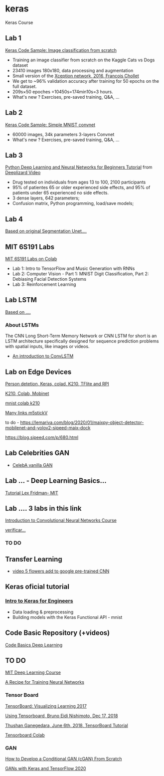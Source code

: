 # keras
Keras Course

## Lab 1 
[Keras Code Sample: Image classification from scratch](https://colab.research.google.com/drive/1MrVHG5B0xJB83G4hz8fSfgBCn7PwHAoh?usp=sharing)
* Training an image classifier from scratch on the Kaggle Cats vs Dogs dataset
* 23410 images 180x180, data processing and augmentation
* Small version of the [Xception network, 2016, Francois Chollet](https://arxiv.org/abs/1610.02357)
* We get to ~96% validation accuracy after training for 50 epochs on the full dataset.
* 209s×50 epoches =10450s=174min10s=3 hours.
* What's new ? Exercises, pre-saved training, Q&A, ...

## Lab 2
[Keras Code Sample: Simple MNIST convnet](https://colab.research.google.com/drive/1Fc346uyjXi0DBgFbSGeanE81htQ0QZ65?usp=sharing)
* 60000 images, 34k parameters 3-layers Convnet
* What's new ? Exercises, pre-saved training, Q&A, ...

## Lab 3
[Python Deep Learning and Neural Networks for Beginners Tutorial](https://colab.research.google.com/drive/1OdD34nvfzGAUjWvIpUh3XPULJ2eeyQSS?usp=sharing) from [Deeplizard Video](https://www.youtube.com/watch?v=qFJeN9V1ZsI&t=1393s)

 * Drug tested on individuals from ages 13 to 100, 2100 participants
 * 95% of patientes 65 or older experienced side effects, and 95% of patients under 65 experienced no side effects.
 * 3 dense layers, 642 parameters;
 * Confusion matrix, Python programming, load/save models;

## Lab 4
[Based on original Segmentation Unet....](https://colab.research.google.com/drive/1a58_AAts5GetXDl6ojXYXTe6usIbTMUf?usp=sharing)

## MIT 6S191 Labs

[MIT 6S191 Labs on Colab](https://github.com/aamini/introtodeeplearning)
* Lab 1: Intro to TensorFlow and Music Generation with RNNs
* Lab 2: Computer Vision - Part 1: MNIST Digit Classification, Part 2: Debiasing Facial Detection Systems
* Lab 3: Reinforcement Learning

## Lab  LSTM
[Based on ....](https://colab.research.google.com/drive/1jUKFWiUJ4T9e-2MOk9WfCvAvKlVjrVje?usp=sharing)

### About LSTMs
The CNN Long Short-Term Memory Network or CNN LSTM for short is an LSTM architecture specifically designed for sequence prediction problems with spatial inputs, like images or videos.
* [An introduction to ConvLSTM](https://medium.com/neuronio/an-introduction-to-convlstm-55c9025563a7)


## Lab on Edge Devices

[Person detetion, Keras, colad, K210, TFlite and RPI](https://www.seeedstudio.com/blog/2020/04/25/axelerate-keras-based-framework-for-ai-on-the-edge/)

[K210, Colab, Mobinet](https://colab.research.google.com/drive/1mirG8BSoB3k87mh-qyY3-8-ZXj0XB6h6)

[mnist colab k210](https://colab.research.google.com/github/ashitani/jupyter_examples/blob/master/mnist_keras_maixpy_colab.ipynb)

[Many links m5stickV](https://github.com/elloza/awesome-k210)

to do - https://lemariva.com/blog/2020/01/maixpy-object-detector-mobilenet-and-yolov2-sipeed-maix-dock

https://blog.sipeed.com/p/680.html

## Lab Celebrities GAN
* [CelebA vanilla GAN](https://colab.research.google.com/drive/1f3GOVrhwBrtltnwKrafzaKL3fKtIKqgb?usp=sharing)

## Lab ... - Deep Learning Basics...

[Tutorial Lex Fridman- MIT](https://colab.research.google.com/github/lexfridman/mit-deep-learning/blob/master/tutorial_deep_learning_basics/deep_learning_basics.ipynb)

## Lab .... 3 labs in this link
[Introduction to Convolutional Neural Networks Course](http://www.thoughtsymmetry.com/CNN-course-code/)

[verificar...](https://thedatafrog.com/en/articles/deep-learning-keras/)

### TO DO

## Transfer Learning

* [video 5 flowers add to google pre-trained CNN](https://www.youtube.com/watch?v=LsdxvjLWkIY)

## Keras oficial tutorial 

### [Intro to Keras for Engineers](https://colab.research.google.com/drive/1lWUGZarlbORaHYUZlF9muCgpPl8pEvve#scrollTo=zKWZuVtoZRKZ)
 * Data loading & preprocessing
 * Building models with the Keras Functional API - mnist
 

## Code Basic Repository (+videos)

[Code Basics Deep Learning](https://github.com/codebasics/py/tree/master/DeepLearningML)




## TO DO

[MIT Deep Learning Course](http://introtodeeplearning.com/)


[A Recipe for Training Neural Networks](http://karpathy.github.io/2019/04/25/recipe/)

### Tensor Board

[TensorBoard: Visualizing Learning 2017](https://towardsdatascience.com/tensorboard-visualizing-learning-ad1b6667585)

[Using Tensorboard, Bruno Eidi Nishimoto, Dec 17, 2018](https://medium.com/neuronio/using-tensorboard-e3906a5798e6)

[Thushan Ganegedara, June 6th, 2018, TensorBoard Tutorial](https://www.datacamp.com/community/tutorials/tensorboard-tutorial)

[Tensorboard Colab](https://colab.research.google.com/github/tensorflow/tensorboard/blob/master/docs/tensorboard_in_notebooks.ipynb#scrollTo=hzm9DNVILxJe)


### GAN
[How to Develop a Conditional GAN (cGAN) From Scratch](https://machinelearningmastery.com/how-to-develop-a-conditional-generative-adversarial-network-from-scratch/)

[GANs with Keras and TensorFlow 2020](https://www.pyimagesearch.com/2020/11/16/gans-with-keras-and-tensorflow/)

###

